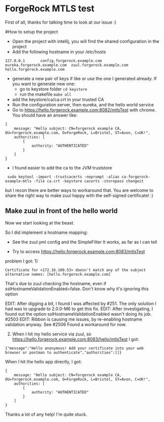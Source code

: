 # ForgeRock MTLS test

First of all, thanks for talking time to look at our issue :)

#How to setup the project

- Open the project with intellij, you will find the shared configuration in the project
- Add the following hostname in your /etc/hosts 

```$xslt
127.0.0.1		config.forgerock.example.com eureka.forgerock.example.com  zuul.forgerock.example.com  hello.forgerock.example.com 
```
- generate a new pair of keys if like or use the one I generated already. If you want to generate new one:
    - go to keystore folder `cd keystore`
    - run the makefile `make all`
- add the keystore/ca/ca.crt in your trusted CA 
- Run the configuration server, then eureka, and the hello world service
- Go to https://hello.forgerock.example.com:8082/mtlsTest with chrome. You should have an answer like:

```$xslt
{
    message: "Hello subject: CN=forgerock example CA, OU=forgerock.example.com, O=ForgeRock, L=Bristol, ST=Avon, C=UK!",
    authorities: [
        {
            authority: "AUTHENTICATED"
        }
    ]
}
```

- I found easier to add the ca to the JVM truststore
```$xslt
 sudo keytool -import -trustcacerts -noprompt -alias ca-forgerock-example-mtls -file ca.crt -keystore cacerts -storepass changeit
```
but I recon there are better ways to workaround that. You are welcome to share the right way to make zuul happy with 
the self-signed certificate! :)

## Make zuul in front of the hello world

Now we start looking at the beast.

So I did implement a hostname mapping:
- See the zuul.yml config and the SimpleFilter
It works, as far as I can tell

- Try to access https://hello.forgerock.example.com:8083/mtlsTest

problem I got:
1) 
```$xslt
Certificate for <172.16.100.53> doesn't match any of the subject alternative names: [hello.forgerock.example.com]
```

That's due to zuul checking the hostname, even if sslHostnameValidationEnabled=false. Don't know why it's ignoring 
this option

EDIT: After digging a bit, I found I was affected by #251. The only solution I had was to upgrade to 2.0.0-M6 to get 
this fix.
EDIT: After investigating, I found out the option sslHostnameValidationEnabled wasn't doing its job. #2503
EDIT: Ribbon is causing me issues, by re-enabling hostname validation anyway. See #2506 Found a workaround for now.


2) When I hit my hello service via zuul, so https://hello.forgerock.example.com:8083/hello/mtlsTest
I got:

```$xslt
{"message":"Hello anonymous! Add your certificate into your web browser or postman to authenticate","authorities":[]}
```

When I hit the hello app directly, I got:

```$xslt
{
    message: "Hello subject: CN=forgerock example CA, OU=forgerock.example.com, O=ForgeRock, L=Bristol, ST=Avon, C=UK!",
    authorities: [
        {
            authority: "AUTHENTICATED"
        }
    ]
}
```


Thanks a lot of any help! I'm quite stuck.
